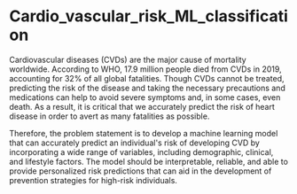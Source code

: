 # Cardio_vascular_risk_ML_classification
Cardiovascular diseases (CVDs) are the major cause of mortality worldwide. According to WHO, 17.9 million people died from CVDs in 2019, accounting for 32% of all global fatalities. Though CVDs cannot be treated, predicting the risk of the disease and taking the necessary precautions and medications can help to avoid severe symptoms and, in some cases, even death. As a result, it is critical that we accurately predict the risk of heart disease in order to avert as many fatalities as possible.

Therefore, the problem statement is to develop a machine learning model that can accurately predict an individual's risk of developing CVD by incorporating a wide range of variables, including demographic, clinical, and lifestyle factors. The model should be interpretable, reliable, and able to provide personalized risk predictions that can aid in the development of prevention strategies for high-risk individuals.

